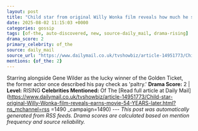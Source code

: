 ```yaml
---
layout: post
title: "Child star from original Willy Wonka film reveals how much he still earns from movie 54 YEARS later"
date: 2025-08-02 11:15:03 +0000
categories: gossip
tags: [of-the, auto-discovered, new, source-daily_mail, drama-rising]
drama_score: 2
primary_celebrity: of_the
source: daily_mail
source_url: "https://www.dailymail.co.uk/tvshowbiz/article-14951773/Child-star-original-Willy-Wonka-film-reveals-earns-movie-54-YEARS-later.html?ns_mchannel=rss&1490&campaign=1490"
mentions: {of_the: 2}
---
```


Starring alongside Gene Wilder as the lucky winner of the Golden Ticket, the former actor once described his pay check as 'paltry.' **Drama Score:** 2 | **Level:** RISING **Celebrities Mentioned:** Of The [Read full article at Daily Mail](https://www.dailymail.co.uk/tvshowbiz/article-14951773/Child-star-original-Willy-Wonka-film-reveals-earns-movie-54-YEARS-later.html?ns_mchannel=rss =1490 _campaign=1490) --- *This post was automatically generated from RSS feeds. Drama scores are calculated based on mention frequency and source reliability.*